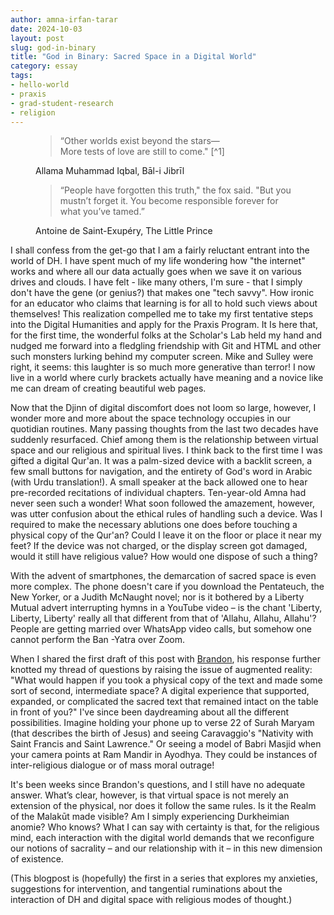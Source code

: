 ```yaml
---
author: amna-irfan-tarar
date: 2024-10-03
layout: post
slug: god-in-binary
title: "God in Binary: Sacred Space in a Digital World"
category: essay
tags:
- hello-world
- praxis
- grad-student-research
- religion
---
```


<figure>
<blockquote>
<p>“Other worlds exist beyond the stars—<br>
More tests of love are still to come." [^1]</p>
</blockquote>
<figcaption>
<p>Allama Muhammad Iqbal, Bāl-i Jibrīl</p>
</figcaption>
</figure>

<figure>
<blockquote>
<p>“People have forgotten this truth," the fox said. "But you mustn’t forget it. You become responsible forever for what you’ve tamed.”</p>
</blockquote>
<figcaption>
<p>Antoine de Saint-Exupéry, The Little Prince</p>
</figcaption>
</figure>

I shall confess from the get-go that I am a fairly reluctant entrant into the world of DH. I have spent much of my life wondering how "the internet" works and where all our data actually goes when we save it on various drives and clouds. I have felt - like many others, I'm sure - that I simply don't have the gene (or genius?) that makes one "tech savvy". How ironic for an educator who claims that learning is for all to hold such views about themselves! This realization compelled me to take my first tentative steps into the Digital Humanities and apply for the Praxis Program. It Is here that, for the first time, the wonderful folks at the Scholar's Lab held my hand and nudged me forward into a fledgling friendship with Git and HTML and other such monsters lurking behind my computer screen. Mike and Sulley were right, it seems: this laughter is so much more generative than terror! I now live in a world where curly brackets actually have meaning and a novice like me can dream of creating beautiful web pages.



Now that the Djinn of digital discomfort does not loom so large, however, I wonder more and more about the space technology occupies in our quotidian routines. Many passing thoughts from the last two decades have suddenly resurfaced. Chief among them is the relationship between virtual space and our religious and spiritual lives. I think back to the first time I was gifted a digital Qur'an. It was a palm-sized device with a backlit screen, a few small buttons for navigation, and the entirety of God's word in Arabic (with Urdu translation!). A small speaker at the back allowed one to hear pre-recorded recitations of individual chapters. Ten-year-old Amna had never seen such a wonder! What soon followed the amazement, however, was utter confusion about the ethical rules of handling such a device. Was I required to make the necessary ablutions one does before touching a physical copy of the Qur'an? Could I leave it on the floor or place it near my feet? If the device was not charged, or the display screen got damaged, would it still have religious value? How would one dispose of such a thing?



With the advent of smartphones, the demarcation of sacred space is even more complex. The phone doesn't care if you download the Pentateuch, the New Yorker, or a Judith McNaught novel; nor is it bothered by a Liberty Mutual advert interrupting hymns in a YouTube video – is the chant 'Liberty, Liberty, Liberty' really all that different from that of 'Allahu, Allahu, Allahu'? People are getting married over WhatsApp video calls, but somehow one cannot perform the Ban -Yatra over Zoom.



When I shared the first draft of this post with [Brandon](https://scholarslab.lib.virginia.edu/people/brandon-walsh//), his response further knotted my thread of questions by raising the issue of augmented reality: "What would happen if you took a physical copy of the text and made some sort of second, intermediate space? A digital experience that supported, expanded, or complicated the sacred text that remained intact on the table in front of you?" I've since been daydreaming about all the different possibilities. Imagine holding your phone up to  verse 22 of Surah Maryam (that describes the birth of Jesus) and seeing Caravaggio's "Nativity with Saint Francis and Saint Lawrence." Or seeing a model of Babri Masjid when your camera points at Ram Mandir in Ayodhya. They could be instances of inter-religious dialogue or of mass moral outrage!



It's been weeks since Brandon's questions, and I still have no adequate answer. What’s clear, however, is that virtual space is not merely an extension of the physical, nor does it follow the same rules. Is it the Realm of the Malakūt made visible? Am I simply experiencing Durkheimian anomie? Who knows? What I can say with certainty is that, for the religious mind, each interaction with the digital world demands that we reconfigure our notions of sacrality – and our relationship with it – in this new dimension of existence.



(This blogpost is (hopefully) the first in a series that explores my anxieties, suggestions for intervention, and tangential ruminations about the interaction of DH and digital space with religious modes of thought.)




[^1]: Translation source: [Allama Iqbal Poetry](https://iqbalurdu.blogspot.com/2011/04/bal-e-jibril-060-sitaron-se-agay-jahan.html)
